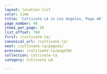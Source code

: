 ```yaml
---
layout: location-list
color: lime
title: 'Cultivate LA in Los Angeles, Page 40'
page_number: 40
items_per_page: 20
list_offset: 780
first: /cultivate-la/
canonical_url: /cultivate-la/
next: /cultivate-la/page41/
previous: /cultivate-la/page39/
collection: cultivate-la
category: Cultivate LA

---
```


